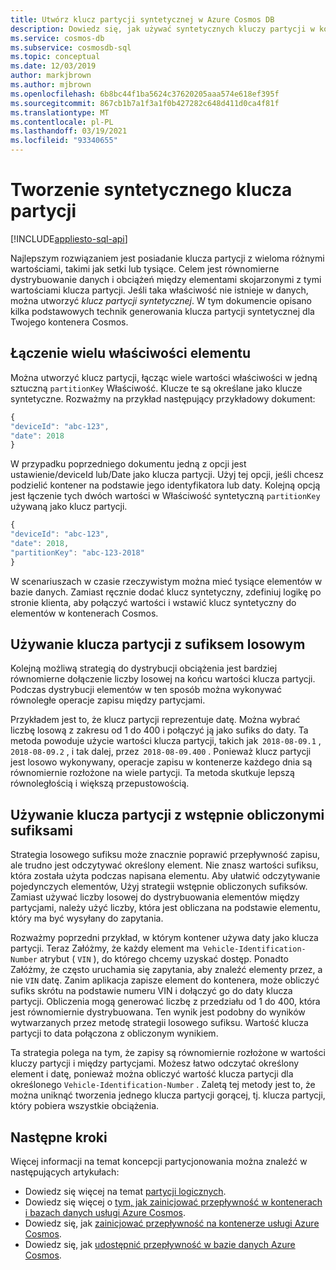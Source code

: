 ```yaml
---
title: Utwórz klucz partycji syntetycznej w Azure Cosmos DB
description: Dowiedz się, jak używać syntetycznych kluczy partycji w kontenerach usługi Azure Cosmos w celu równomiernego dystrybuowania danych i obciążenia między kluczami partycji
ms.service: cosmos-db
ms.subservice: cosmosdb-sql
ms.topic: conceptual
ms.date: 12/03/2019
author: markjbrown
ms.author: mjbrown
ms.openlocfilehash: 6b8bc44f1ba5624c37620205aaa574e618ef395f
ms.sourcegitcommit: 867cb1b7a1f3a1f0b427282c648d411d0ca4f81f
ms.translationtype: MT
ms.contentlocale: pl-PL
ms.lasthandoff: 03/19/2021
ms.locfileid: "93340655"
---
```

# <a name="create-a-synthetic-partition-key"></a>Tworzenie syntetycznego klucza partycji
[!INCLUDE[appliesto-sql-api](includes/appliesto-sql-api.md)]

Najlepszym rozwiązaniem jest posiadanie klucza partycji z wieloma różnymi wartościami, takimi jak setki lub tysiące. Celem jest równomierne dystrybuowanie danych i obciążeń między elementami skojarzonymi z tymi wartościami klucza partycji. Jeśli taka właściwość nie istnieje w danych, można utworzyć *klucz partycji syntetycznej*. W tym dokumencie opisano kilka podstawowych technik generowania klucza partycji syntetycznej dla Twojego kontenera Cosmos.

## <a name="concatenate-multiple-properties-of-an-item"></a>Łączenie wielu właściwości elementu

Można utworzyć klucz partycji, łącząc wiele wartości właściwości w jedną sztuczną `partitionKey` Właściwość. Klucze te są określane jako klucze syntetyczne. Rozważmy na przykład następujący przykładowy dokument:

```JavaScript
{
"deviceId": "abc-123",
"date": 2018
}
```

W przypadku poprzedniego dokumentu jedną z opcji jest ustawienie/deviceId lub/Date jako klucza partycji. Użyj tej opcji, jeśli chcesz podzielić kontener na podstawie jego identyfikatora lub daty. Kolejną opcją jest łączenie tych dwóch wartości w Właściwość syntetyczną `partitionKey` używaną jako klucz partycji.

```JavaScript
{
"deviceId": "abc-123",
"date": 2018,
"partitionKey": "abc-123-2018"
}
```

W scenariuszach w czasie rzeczywistym można mieć tysiące elementów w bazie danych. Zamiast ręcznie dodać klucz syntetyczny, zdefiniuj logikę po stronie klienta, aby połączyć wartości i wstawić klucz syntetyczny do elementów w kontenerach Cosmos.

## <a name="use-a-partition-key-with-a-random-suffix"></a>Używanie klucza partycji z sufiksem losowym

Kolejną możliwą strategią do dystrybucji obciążenia jest bardziej równomierne dołączenie liczby losowej na końcu wartości klucza partycji. Podczas dystrybucji elementów w ten sposób można wykonywać równoległe operacje zapisu między partycjami.

Przykładem jest to, że klucz partycji reprezentuje datę. Można wybrać liczbę losową z zakresu od 1 do 400 i połączyć ją jako sufiks do daty. Ta metoda powoduje użycie wartości klucza partycji, takich jak  `2018-08-09.1` , `2018-08-09.2` , i tak dalej, przez  `2018-08-09.400` . Ponieważ klucz partycji jest losowo wykonywany, operacje zapisu w kontenerze każdego dnia są równomiernie rozłożone na wiele partycji. Ta metoda skutkuje lepszą równoległością i większą przepustowością.

## <a name="use-a-partition-key-with-pre-calculated-suffixes"></a>Używanie klucza partycji z wstępnie obliczonymi sufiksami 

Strategia losowego sufiksu może znacznie poprawić przepływność zapisu, ale trudno jest odczytywać określony element. Nie znasz wartości sufiksu, która została użyta podczas napisana elementu. Aby ułatwić odczytywanie pojedynczych elementów, Użyj strategii wstępnie obliczonych sufiksów. Zamiast używać liczby losowej do dystrybuowania elementów między partycjami, należy użyć liczby, która jest obliczana na podstawie elementu, który ma być wysyłany do zapytania.

Rozważmy poprzedni przykład, w którym kontener używa daty jako klucza partycji. Teraz Załóżmy, że każdy element ma  `Vehicle-Identification-Number` atrybut ( `VIN` ), do którego chcemy uzyskać dostęp. Ponadto Załóżmy, że często uruchamia się zapytania, aby znaleźć elementy przez, a nie `VIN` datę. Zanim aplikacja zapisze element do kontenera, może obliczyć sufiks skrótu na podstawie numeru VIN i dołączyć go do daty klucza partycji. Obliczenia mogą generować liczbę z przedziału od 1 do 400, która jest równomiernie dystrybuowana. Ten wynik jest podobny do wyników wytwarzanych przez metodę strategii losowego sufiksu. Wartość klucza partycji to data połączona z obliczonym wynikiem.

Ta strategia polega na tym, że zapisy są równomiernie rozłożone w wartości kluczy partycji i między partycjami. Możesz łatwo odczytać określony element i datę, ponieważ można obliczyć wartość klucza partycji dla określonego `Vehicle-Identification-Number` . Zaletą tej metody jest to, że można uniknąć tworzenia jednego klucza partycji gorącej, tj. klucza partycji, który pobiera wszystkie obciążenia. 

## <a name="next-steps"></a>Następne kroki

Więcej informacji na temat koncepcji partycjonowania można znaleźć w następujących artykułach:

* Dowiedz się więcej na temat [partycji logicznych](partitioning-overview.md).
* Dowiedz się więcej o [tym, jak zainicjować przepływność w kontenerach i bazach danych usługi Azure Cosmos](set-throughput.md).
* Dowiedz się, jak [zainicjować przepływność na kontenerze usługi Azure Cosmos](how-to-provision-container-throughput.md).
* Dowiedz się, jak [udostępnić przepływność w bazie danych Azure Cosmos](how-to-provision-database-throughput.md).
